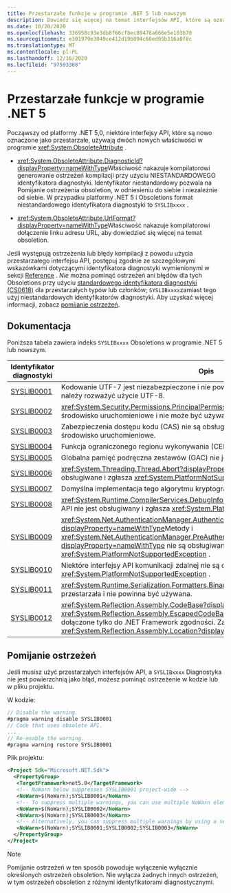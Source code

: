 ```yaml
---
title: Przestarzałe funkcje w programie .NET 5 lub nowszym
description: Dowiedz się więcej na temat interfejsów API, które są oznaczone jako przestarzałe w programie .NET 5,0 i nowszych wersjach, które generują ostrzeżenia kompilatora SYSLIB.
ms.date: 10/20/2020
ms.openlocfilehash: 336958c93e3db8f66cfbec89476a666e5e103b70
ms.sourcegitcommit: e301979e3049ce412d19b094c60ed95b316a8f8c
ms.translationtype: MT
ms.contentlocale: pl-PL
ms.lasthandoff: 12/16/2020
ms.locfileid: "97593308"
---
```

# <a name="obsolete-features-in-net-5"></a>Przestarzałe funkcje w programie .NET 5

Począwszy od platformy .NET 5,0, niektóre interfejsy API, które są nowo oznaczone jako przestarzałe, używają dwóch nowych właściwości w programie <xref:System.ObsoleteAttribute> .

- <xref:System.ObsoleteAttribute.DiagnosticId?displayProperty=nameWithType>Właściwość nakazuje kompilatorowi generowanie ostrzeżeń kompilacji przy użyciu NIESTANDARDOWEGO identyfikatora diagnostyki. Identyfikator niestandardowy pozwala na Pomijanie ostrzeżenia obsoletion, w odniesieniu do siebie i niezależnie od siebie. W przypadku platformy .NET 5 i Obsoletions format niestandardowego identyfikatora diagnostyki to `SYSLIBxxxx` .

- <xref:System.ObsoleteAttribute.UrlFormat?displayProperty=nameWithType>Właściwość nakazuje kompilatorowi dołączenie linku adresu URL, aby dowiedzieć się więcej na temat obsoletion.

Jeśli występują ostrzeżenia lub błędy kompilacji z powodu użycia przestarzałego interfejsu API, postępuj zgodnie ze szczegółowymi wskazówkami dotyczącymi identyfikatora diagnostyki wymienionymi w sekcji [Reference](#reference) . *Nie* można pominąć ostrzeżeń ani błędów dla tych Obsoletions przy użyciu [standardowego identyfikatora diagnostyki (CS0618)](../../csharp/language-reference/compiler-messages/cs0618.md) dla przestarzałych typów lub członków; `SYSLIBxxxx`zamiast tego użyj niestandardowych identyfikatorów diagnostyki. Aby uzyskać więcej informacji, zobacz [pomijanie ostrzeżeń](#suppress-warnings).

## <a name="reference"></a>Dokumentacja

Poniższa tabela zawiera indeks `SYSLIBxxxx` Obsoletions w programie .NET 5 lub nowszym.

| Identyfikator diagnostyki | Opis |
| - | - |
| [SYSLIB0001](syslib-warnings/syslib0001.md) | Kodowanie UTF-7 jest niezabezpieczone i nie powinno być używane. Zamiast tego należy rozważyć użycie UTF-8. |
| [SYSLIB0002](syslib-warnings/syslib0002.md) | <xref:System.Security.Permissions.PrincipalPermissionAttribute> nie jest uznawany przez środowisko uruchomieniowe i nie może być używany. |
| [SYSLIB0003](syslib-warnings/syslib0003.md) | Zabezpieczenia dostępu kodu (CAS) nie są obsługiwane ani honorowane przez środowisko uruchomieniowe. |
| [SYSLIB0004](syslib-warnings/syslib0004.md) | Funkcja ograniczonego regionu wykonywania (CER) nie jest obsługiwana. |
| [SYSLIB0005](syslib-warnings/syslib0005.md) | Globalna pamięć podręczna zestawów (GAC) nie jest obsługiwana. |
| [SYSLIB0006](syslib-warnings/syslib0006.md) | <xref:System.Threading.Thread.Abort?displayProperty=nameWithType> nie jest obsługiwane i zgłasza <xref:System.PlatformNotSupportedException> . |
| [SYSLIB0007](syslib-warnings/syslib0007.md) | Domyślna implementacja tego algorytmu kryptografii nie jest obsługiwana. |
| [SYSLIB0008](syslib-warnings/syslib0008.md) | <xref:System.Runtime.CompilerServices.DebugInfoGenerator.CreatePdbGenerator>Interfejs API nie jest obsługiwany i zgłasza <xref:System.PlatformNotSupportedException> . |
| [SYSLIB0009](syslib-warnings/syslib0009.md) | <xref:System.Net.AuthenticationManager.Authenticate%2A?displayProperty=nameWithType>Metody i <xref:System.Net.AuthenticationManager.PreAuthenticate%2A?displayProperty=nameWithType> nie są obsługiwane i throw <xref:System.PlatformNotSupportedException> . |
| [SYSLIB0010](syslib-warnings/syslib0010.md) | Niektóre interfejsy API komunikacji zdalnej nie są obsługiwane i throw <xref:System.PlatformNotSupportedException> . |
| [SYSLIB0011](syslib-warnings/syslib0011.md) | <xref:System.Runtime.Serialization.Formatters.Binary.BinaryFormatter> Serializacja jest przestarzała i nie powinna być używana. |
| [SYSLIB0012](syslib-warnings/syslib0012.md) | <xref:System.Reflection.Assembly.CodeBase?displayProperty=nameWithType> i <xref:System.Reflection.Assembly.EscapedCodeBase?displayProperty=nameWithType> są dołączone tylko do .NET Framework zgodności. Zamiast tego użyj polecenia cmdlet <xref:System.Reflection.Assembly.Location?displayProperty=nameWithType>. |

## <a name="suppress-warnings"></a>Pomijanie ostrzeżeń

Jeśli musisz użyć przestarzałych interfejsów API, a `SYSLIBxxxx` Diagnostyka nie jest powierzchnią jako błąd, możesz pominąć ostrzeżenie w kodzie lub w pliku projektu.

W kodzie:

```csharp
// Disable the warning.
#pragma warning disable SYSLIB0001
// Code that uses obsolete API.
...
// Re-enable the warning.
#pragma warning restore SYSLIB0001
```

Plik projektu:

```xml
<Project Sdk="Microsoft.NET.Sdk">
  <PropertyGroup>
   <TargetFramework>net5.0</TargetFramework>
   <!-- NoWarn below suppresses SYSLIB0001 project-wide -->
   <NoWarn>$(NoWarn);SYSLIB0001</NoWarn>
   <!-- To suppress multiple warnings, you can use multiple NoWarn elements -->
   <NoWarn>$(NoWarn);SYSLIB0002</NoWarn>
   <NoWarn>$(NoWarn);SYSLIB0003</NoWarn>
   <!-- Alternatively, you can suppress multiple warnings by using a semicolon-delimited list -->
   <NoWarn>$(NoWarn);SYSLIB0001;SYSLIB0002;SYSLIB0003</NoWarn>
  </PropertyGroup>
</Project>
```

> [!NOTE]
> Pomijanie ostrzeżeń w ten sposób powoduje wyłączenie wyłącznie określonych ostrzeżeń obsoletion. Nie wyłącza żadnych innych ostrzeżeń, w tym ostrzeżeń obsoletion z różnymi identyfikatorami diagnostycznymi.

